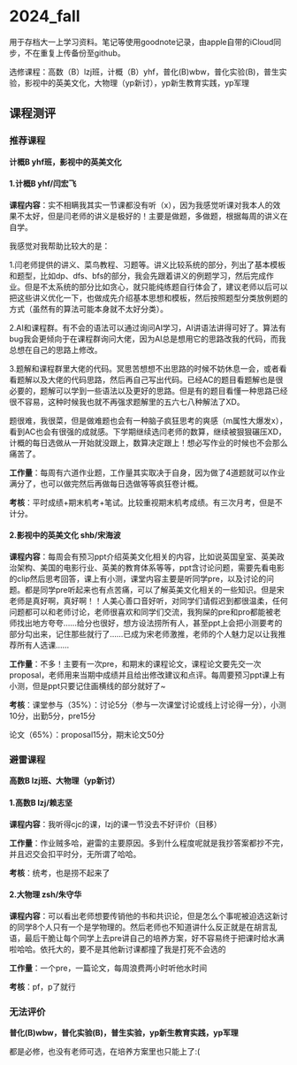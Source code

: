 # 2024_fall

用于存档大一上学习资料。笔记等使用goodnote记录，由apple自带的iCloud同步，不在重复上传备份至github。

选修课程：高数（B）lzj班，计概（B）yhf，普化(B)wbw，普化实验(B)，普生实验，影视中的英美文化，大物理（yp新讨），yp新生教育实践，yp军理

## 课程测评

### 推荐课程

**计概B yhf班，影视中的英美文化**

#### 1.计概B yhf/闫宏飞

**课程内容**：实不相瞒我其实一节课都没有听（x），因为我感觉听课对我本人的效果不太好，但是闫老师的讲义是极好的！主要是做题，多做题，根据每周的讲义在自学。

我感觉对我帮助比较大的是：

1.闫老师提供的讲义、菜鸟教程、习题等。讲义比较系统的部分，列出了基本模板和题型，比如dp、dfs、bfs的部分，我会先跟着讲义的例题学习，然后完成作业。但是不太系统的部分比如贪心，就只能纯练题自行体会了，建议老师以后可以把这些讲义优化一下，也做成先介绍基本思想和模板，然后按照题型分类放例题的方式（虽然有的算法可能本身就不太好分类）。

2.AI和课程群。有不会的语法可以通过询问AI学习，AI讲语法讲得可好了。算法有bug我会更倾向于在课程群询问大佬，因为AI总是想用它的思路改我的代码，而我总想在自己的思路上修改。

3.题解和课程群里大佬的代码。冥思苦想想不出思路的时候不妨休息一会，或者看看题解以及大佬的代码思路，然后再自己写出代码。已经AC的题目看题解也是很必要的，题解可以学到一些语法以及更好的思路。但是有的题目看懂一种思路已经很不容易，这种时候我也就不再强求题解里的五六七八种解法了XD。

题很难，我很菜，但是做难题也会有一种脑子疯狂思考的爽感（m属性大爆发x），看到AC也会有很强的成就感。下学期继续选闫老师的数算，继续被狠狠碾压XD，计概的每日选做从一开始就没跟上，数算决定跟上！想必写作业的时候也不会那么痛苦了。

**工作量**：每周有六道作业题，工作量其实取决于自身，因为做了4道题就可以作业满分了，也可以做完然后再做每日选做等等疯狂卷计概。

**考核**：平时成绩+期末机考+笔试。比较重视期末机考成绩。有三次月考，但是不计分。

#### 2.影视中的英美文化 shb/宋海波

**课程内容**：每周会有预习ppt介绍英美文化相关的内容，比如说英国皇室、英美政治架构、美国的电影行业、英美的教育体系等等，ppt含讨论问题，需要先看电影的clip然后思考回答，课上有小测，课堂内容主要是听同学pre，以及讨论的问题。都是同学pre听起来也有点苦痛，可以了解英美文化相关的一些知识。但是宋老师是真好啊，真好啊！！人美心善口音好听，对同学们请假迟到都很温柔，任何问题都可以和老师讨论，老师很喜欢和同学们交流，我狗屎的pre和pro都能被老师找出地方夸夸……给分也很好，想方设法捞所有人，甚至ppt上会把小测要考的部分勾出来，记住那些就行了……已成为宋老师激推，老师的个人魅力足以让我推荐所有人选课……

**工作量**：不多！主要有一次pre，和期末的课程论文，课程论文要先交一次proposal，老师用来当期中成绩并且给出修改建议和点评。每周要预习ppt课上有小测，但是ppt只要记住画横线的部分就好了~

**考核**：课堂参与（35%）：讨论5分（参与一次课堂讨论或线上讨论得一分），小测10分，出勤5分，pre15分

论文（65%）：proposal15分，期末论文50分

### 避雷课程

**高数B lzj班、大物理（yp新讨）**

#### 1.高数B lzj/赖志坚

**课程内容**：我听得cjc的课，lzj的课一节没去不好评价（目移）

**工作量**：作业贼多哈，避雷的主要原因。多到什么程度呢就是我抄答案都抄不完，并且迟交会扣平时分，无所谓了哈哈。

**考核**：统考，也是捞不起来了

#### 2.大物理 zsh/朱守华

**课程内容**：可以看出老师想要传销他的书和共识论，但是怎么个事呢被迫选这新讨的同学8个人只有一个是学物理的。然后老师也不知道讲什么反正就是在胡言乱语，最后干脆让每个同学上去pre讲自己的培养方案，好不容易终于把课时给水满啦哈哈。依托大的，要不是其他新讨课都撞了我是打死不会选的

**工作量**：一个pre，一篇论文，每周浪费两小时听他水时间

**考核**：pf，p了就行

### 无法评价

**普化(B)wbw，普化实验(B)，普生实验，yp新生教育实践，yp军理**

都是必修，也没有老师可选，在培养方案里也只能上了:(